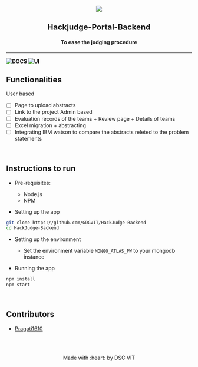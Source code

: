 <p align="center">
	<img src="https://user-images.githubusercontent.com/30529572/72455010-fb38d400-37e7-11ea-9c1e-8cdeb5f5906e.png" />
	<h2 align="center"> Hackjudge-Portal-Backend </h2>
	<h4 align="center"> To ease the judging procedure <h4>
</p>

---
[![DOCS](https://img.shields.io/badge/Documentation-see%20docs-green?style=flat-square&logo=appveyor)](https://documenter.getpostman.com/view/10253201/SWTEbbZD?version=latest) 
  [![UI ](https://img.shields.io/badge/User%20Interface-Link%20to%20UI-orange?style=flat-square&logo=appveyor)](INSERT_UI_LINK_HERE)


## Functionalities
User based
- [ ]  Page to upload abstracts
- [ ]  Link to the project
Admin based
- [ ]  Evaluation records of the teams + Review page + Details of teams
- [ ]  Excel migration + abstracting 
- [ ]  Integrating IBM watson to compare the abstracts releted to the problem statements

<br>

## Instructions to run

* Pre-requisites:
	- Node.js
	- NPM

* Setting up the app
```bash
git clone https://github.com/GDGVIT/HackJudge-Backend
cd HackJudge-Backend
```

* Setting up the environment
	- Set the environment variable ```MONGO_ATLAS_PW``` to your mongodb instance

* Running the app

```bash
npm install
npm start
```

<br>

## Contributors


* [ Pragati1610 ](Ihttps://github.com/Pragati1610/HackJudge-Backend )


<br>
<br>

<p align="center">
	Made with :heart: by DSC VIT
</p>
